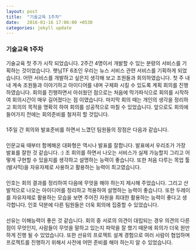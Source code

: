 ```yaml
---
layout: post
title:  "기술교육 1주차"
date:   2016-01-16 17:06:00 +0530
categories: jekyll update
---
```

### 기술교육 1주차
기술교육 첫 주가 시작 되었습니다.
2주간 4명이서 개발할 수 있는 분량의 서비스를 기획하는 것이었습니다.
햇님TF 6조인 우리는 뉴스 서비스 관련 서비스를 기획하게 되었습니다.
어떤 서비스를 개발하고 싶은지 생각해 보고 조원들과 회의하였습니다.
첫 주 내내 계속 조원들과 이야기하고 아이디어를 내며 구체화 시킬 수 있도록 계획 회의를 진행하였습니다.
회의를 진행하면서 아쉬웠던 점으로는 처음에 막가파식으로 회의를 시작하여 회의시간이 매우 길어졌다는 점 이였습니다.
마지막 회의 때는 개인의 생각을 정리하고 회의의 목적을 명확히 하여 회의를 성공적으로 마칠 수 있었습니다.
앞으로도 회의에 들어가지 전에는 회의준비를 철저히 할 것입니다.
### 
1주일 간 회의와 발표준비를 하면서 느꼈던 팀원들의 장점은 다음과 같습니다.
### 
인문교육 때부터 함께해온 대화형은 역시나 발표를 잘합니다. 발표에서 우리조가 가장 발표를 잘한 것 같습니다. :)
조 회의를 하면서 나오는 서비스가 실제 가능할지 그리고 어떻게 구현할 수 있을지를 생각하고 설명하는 능력이 좋습니다.
또한 처음 다루는 목업 툴(발사믹)을 자유자제로 사용하고 활용하는 능력이 최고였습니다.
### 
인호는 회의 결과를 정리하여 다음에 무엇을 해야 하는지 제시해 주었습니다.
그리고 산발적으로 나오는 아이디어를 정리하고 적용하여 설명하는 능력이 좋습니다.
또한 두레이를 자유자제로 활용하는 모습을 보면 주어진 자원을 최대한 활용하는 능력이 좋다고 생각합니다.
인호 덕분에 다른 팀원들은 더욱 회의에 집중할 수 있었습니다.
### 
선유는 이해능력이 좋은 것 같습니다.
회의 중 서로의 의견이 대립되는 경우 의견의 다른 점이 무엇인지, 사람들이 무엇을 말하고 있는지 파악을 잘 했기 때문에 회의가 더욱 원만하게 진행 될 수 있었습니다.
또한 선유의 프로젝트 설계 경험으로 여러 사람이 협업하며 프로젝트를 진행하기 위해서 사전에 어떤 준비를 해야 하는지 알 수 있었습니다.
